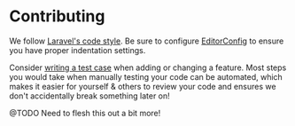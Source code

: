 # Contributing


We follow [Laravel's code style](http://laravel.com/docs/5.3/contributions#coding-style). Be sure to configure
[EditorConfig](http://editorconfig.org) to ensure you have proper indentation settings.

Consider [writing a test case](http://laravel.com/docs/5.3/testing) when adding or changing a feature.
Most steps you would take when manually testing your code can be automated, which makes it easier for
yourself & others to review your code and ensures we don't accidentally break something later on!

@TODO Need to flesh this out a bit more!
